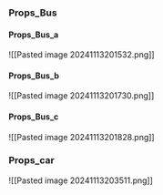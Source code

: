 ### Props_Bus
#### Props_Bus_a
![[Pasted image 20241113201532.png]]

#### Props_Bus_b
![[Pasted image 20241113201730.png]]

#### Props_Bus_c
![[Pasted image 20241113201828.png]]

### Props_car
![[Pasted image 20241113203511.png]]

